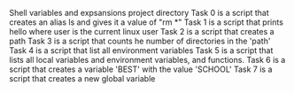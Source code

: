 Shell variables and expsansions project directory
Task 0 is a script that creates an alias ls and gives it a value of "rm *"
Task 1 is a script that prints hello where user is the current linux user
Task 2 is a script that creates a path
Task 3 is a script that counts he number of directories in the 'path'
Task 4 is a script that list all environment variables
Task 5 is a script that lists all local variables and environment variables, and functions. 
Task 6 is a script that creates a variable 'BEST' with the value 'SCHOOL'
Task 7 is a script that creates a new global variable 

